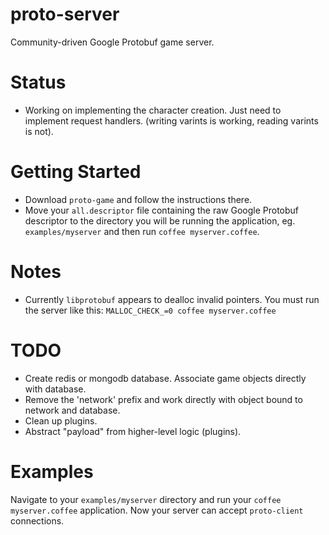 # proto-server

Community-driven Google Protobuf game server.

# Status

* Working on implementing the character creation. Just need to implement request handlers. (writing varints is working, reading varints is not).

# Getting Started

* Download `proto-game` and follow the instructions there.
* Move your `all.descriptor` file containing the raw Google Protobuf descriptor to the directory you will be running the application, eg. `examples/myserver` and then run `coffee myserver.coffee`.

# Notes

* Currently `libprotobuf` appears to dealloc invalid pointers. You must run the server like this: `MALLOC_CHECK_=0 coffee myserver.coffee`

# TODO

* Create redis or mongodb database. Associate game objects directly with database.
* Remove the 'network' prefix and work directly with object bound to network and database.
* Clean up plugins.
* Abstract "payload" from higher-level logic (plugins).

# Examples

Navigate to your `examples/myserver` directory and run your `coffee myserver.coffee` application. Now your server can accept `proto-client` connections.